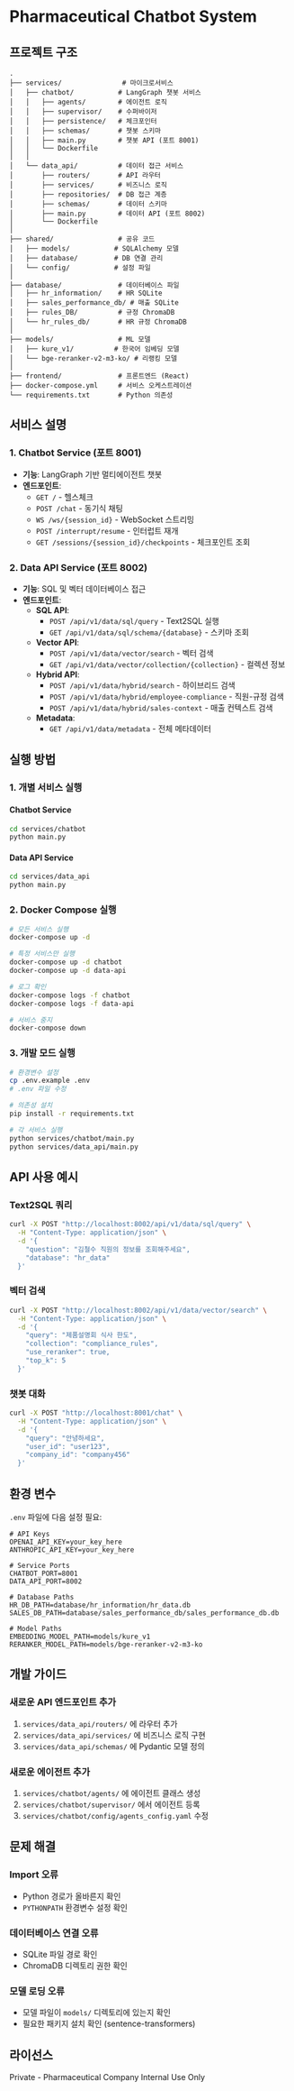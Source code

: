 # Pharmaceutical Chatbot System

## 프로젝트 구조

```
.
├── services/               # 마이크로서비스
│   ├── chatbot/           # LangGraph 챗봇 서비스
│   │   ├── agents/        # 에이전트 로직
│   │   ├── supervisor/    # 수퍼바이저
│   │   ├── persistence/   # 체크포인터
│   │   ├── schemas/       # 챗봇 스키마
│   │   ├── main.py        # 챗봇 API (포트 8001)
│   │   └── Dockerfile
│   │
│   └── data_api/          # 데이터 접근 서비스
│       ├── routers/       # API 라우터
│       ├── services/      # 비즈니스 로직
│       ├── repositories/  # DB 접근 계층
│       ├── schemas/       # 데이터 스키마
│       ├── main.py        # 데이터 API (포트 8002)
│       └── Dockerfile
│
├── shared/                # 공유 코드
│   ├── models/           # SQLAlchemy 모델
│   ├── database/         # DB 연결 관리
│   └── config/           # 설정 파일
│
├── database/              # 데이터베이스 파일
│   ├── hr_information/    # HR SQLite
│   ├── sales_performance_db/ # 매출 SQLite
│   ├── rules_DB/          # 규정 ChromaDB
│   └── hr_rules_db/       # HR 규정 ChromaDB
│
├── models/                # ML 모델
│   ├── kure_v1/          # 한국어 임베딩 모델
│   └── bge-reranker-v2-m3-ko/ # 리랭킹 모델
│
├── frontend/              # 프론트엔드 (React)
├── docker-compose.yml     # 서비스 오케스트레이션
└── requirements.txt       # Python 의존성
```

## 서비스 설명

### 1. Chatbot Service (포트 8001)
- **기능**: LangGraph 기반 멀티에이전트 챗봇
- **엔드포인트**:
  - `GET /` - 헬스체크
  - `POST /chat` - 동기식 채팅
  - `WS /ws/{session_id}` - WebSocket 스트리밍
  - `POST /interrupt/resume` - 인터럽트 재개
  - `GET /sessions/{session_id}/checkpoints` - 체크포인트 조회

### 2. Data API Service (포트 8002)
- **기능**: SQL 및 벡터 데이터베이스 접근
- **엔드포인트**:
  - **SQL API**:
    - `POST /api/v1/data/sql/query` - Text2SQL 실행
    - `GET /api/v1/data/sql/schema/{database}` - 스키마 조회
  - **Vector API**:
    - `POST /api/v1/data/vector/search` - 벡터 검색
    - `GET /api/v1/data/vector/collection/{collection}` - 컬렉션 정보
  - **Hybrid API**:
    - `POST /api/v1/data/hybrid/search` - 하이브리드 검색
    - `POST /api/v1/data/hybrid/employee-compliance` - 직원-규정 검색
    - `POST /api/v1/data/hybrid/sales-context` - 매출 컨텍스트 검색
  - **Metadata**:
    - `GET /api/v1/data/metadata` - 전체 메타데이터

## 실행 방법

### 1. 개별 서비스 실행

#### Chatbot Service
```bash
cd services/chatbot
python main.py
```

#### Data API Service
```bash
cd services/data_api
python main.py
```

### 2. Docker Compose 실행
```bash
# 모든 서비스 실행
docker-compose up -d

# 특정 서비스만 실행
docker-compose up -d chatbot
docker-compose up -d data-api

# 로그 확인
docker-compose logs -f chatbot
docker-compose logs -f data-api

# 서비스 중지
docker-compose down
```

### 3. 개발 모드 실행
```bash
# 환경변수 설정
cp .env.example .env
# .env 파일 수정

# 의존성 설치
pip install -r requirements.txt

# 각 서비스 실행
python services/chatbot/main.py
python services/data_api/main.py
```

## API 사용 예시

### Text2SQL 쿼리
```bash
curl -X POST "http://localhost:8002/api/v1/data/sql/query" \
  -H "Content-Type: application/json" \
  -d '{
    "question": "김철수 직원의 정보를 조회해주세요",
    "database": "hr_data"
  }'
```

### 벡터 검색
```bash
curl -X POST "http://localhost:8002/api/v1/data/vector/search" \
  -H "Content-Type: application/json" \
  -d '{
    "query": "제품설명회 식사 한도",
    "collection": "compliance_rules",
    "use_reranker": true,
    "top_k": 5
  }'
```

### 챗봇 대화
```bash
curl -X POST "http://localhost:8001/chat" \
  -H "Content-Type: application/json" \
  -d '{
    "query": "안녕하세요",
    "user_id": "user123",
    "company_id": "company456"
  }'
```

## 환경 변수

`.env` 파일에 다음 설정 필요:

```env
# API Keys
OPENAI_API_KEY=your_key_here
ANTHROPIC_API_KEY=your_key_here

# Service Ports
CHATBOT_PORT=8001
DATA_API_PORT=8002

# Database Paths
HR_DB_PATH=database/hr_information/hr_data.db
SALES_DB_PATH=database/sales_performance_db/sales_performance_db.db

# Model Paths
EMBEDDING_MODEL_PATH=models/kure_v1
RERANKER_MODEL_PATH=models/bge-reranker-v2-m3-ko
```

## 개발 가이드

### 새로운 API 엔드포인트 추가
1. `services/data_api/routers/` 에 라우터 추가
2. `services/data_api/services/` 에 비즈니스 로직 구현
3. `services/data_api/schemas/` 에 Pydantic 모델 정의

### 새로운 에이전트 추가
1. `services/chatbot/agents/` 에 에이전트 클래스 생성
2. `services/chatbot/supervisor/` 에서 에이전트 등록
3. `services/chatbot/config/agents_config.yaml` 수정

## 문제 해결

### Import 오류
- Python 경로가 올바른지 확인
- `PYTHONPATH` 환경변수 설정 확인

### 데이터베이스 연결 오류
- SQLite 파일 경로 확인
- ChromaDB 디렉토리 권한 확인

### 모델 로딩 오류
- 모델 파일이 `models/` 디렉토리에 있는지 확인
- 필요한 패키지 설치 확인 (sentence-transformers)

## 라이선스
Private - Pharmaceutical Company Internal Use Only